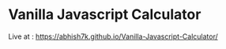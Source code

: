 # Vanilla Javascript Calculator

Live at : https://abhish7k.github.io/Vanilla-Javascript-Calculator/
